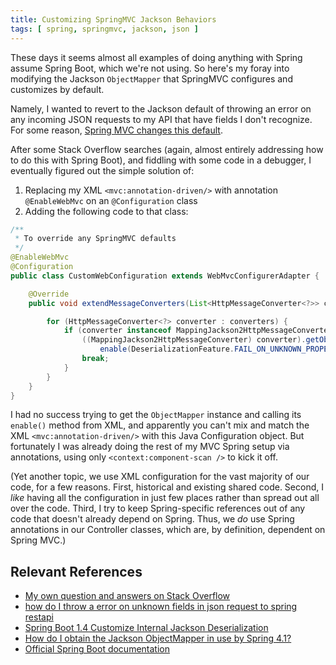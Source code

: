 ```yaml
---
title: Customizing SpringMVC Jackson Behaviors
tags: [ spring, springmvc, jackson, json ]
---
```

These days it seems almost all examples of doing anything with Spring assume Spring Boot, which we're not using. So here's my foray into modifying the Jackson `ObjectMapper` that SpringMVC configures and customizes by default.

Namely, I wanted to revert to the Jackson default of throwing an error on any incoming JSON requests to my API that have fields I don't recognize. For some reason, [Spring MVC changes this default](https://docs.spring.io/spring-framework/docs/4.3.x/spring-framework-reference/html/mvc.html#mvc-config-enable).

After some Stack Overflow searches (again, almost entirely addressing how to do this with Spring Boot), and fiddling with some code in a debugger, I eventually figured out the simple solution of:
1. Replacing my XML `<mvc:annotation-driven/>` with annotation `@EnableWebMvc` on an `@Configuration` class
2. Adding the following code to that class:
```java
/**
 * To override any SpringMVC defaults
 */
@EnableWebMvc
@Configuration
public class CustomWebConfiguration extends WebMvcConfigurerAdapter {

    @Override
    public void extendMessageConverters(List<HttpMessageConverter<?>> converters) {

        for (HttpMessageConverter<?> converter : converters) {
            if (converter instanceof MappingJackson2HttpMessageConverter) {
                ((MappingJackson2HttpMessageConverter) converter).getObjectMapper().
                    enable(DeserializationFeature.FAIL_ON_UNKNOWN_PROPERTIES);
                break;
            }
        }
    }
}
```

I had no success trying to get the `ObjectMapper` instance and calling its `enable()` method from XML, and apparently you can't mix and match the XML `<mvc:annotation-driven/>` with this Java Configuration object. But fortunately I was already doing the rest of my MVC Spring setup via annotations, using only `<context:component-scan />` to kick it off.

(Yet another topic, we use XML configuration for the vast majority of our code, for a few reasons. First, historical and existing shared code. Second, I _like_ having all the configuration in just few places rather than spread out all over the code. Third, I try to keep Spring-specific references out of any code that doesn't already depend on Spring. Thus, we _do_ use Spring annotations in our Controller classes, which are, by definition, dependent on Spring MVC.)

## Relevant References
* [My own question and answers on Stack Overflow](https://stackoverflow.com/q/64286641/796761)
* [how do I throw a error on unknown fields in json request to spring restapi](https://stackoverflow.com/q/43120292/796761)
* [Spring Boot 1.4 Customize Internal Jackson Deserialization](https://stackoverflow.com/q/42874369/796761)
* [How do I obtain the Jackson ObjectMapper in use by Spring 4.1?](https://stackoverflow.com/q/30060006/796761)
* [Official Spring Boot documentation](https://docs.spring.io/spring-boot/docs/current/reference/htmlsingle/#howto-customize-the-jackson-objectmapper)
